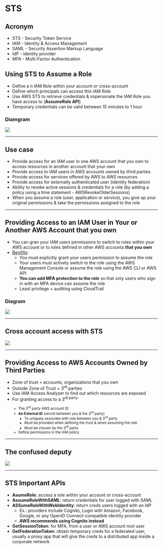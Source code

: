 # STS

## Acronym
* STS - Security Token Service
* IAM - Identity & Access Management
* SAML - Security Assertion Markup Language
* IdP - identity provider
* MFA - Multi-Factor Authentication

## Using STS to Assume a Role
* Define a n IAM Role within your account or cross-account
* Define which principals can access this IAM Role
* Use AWS STS to retrieve credentials & impersonate the IAM Role you have access to (**AssumeRole API**)
* Temporary credentials can be valid between 15 minutes to 1 hour

### Diamgram
[<img src="https://i.imgur.com/B88C7SI.png">](https://i.imgur.com/B88C7SI.png)

---

## Use case
* Provide access for an IAM user in one AWS account that you own to access resources in another account that your own
* Provide access to IAM users in AWS accounts owned by third parties
* Provide access for services offered by AWS to AWS resources
* Provide access for externally authenticated user (identity federation)
* Ability to revoke active sessions & credentials for a role (by adding a policy using a time statement - AWSRevokeOlderSessions)
* When you assume a role (user, application or service), you give up your original
  permissions & take the permissions assigned to the role
  
---

## Providing Access to an IAM User in Your or Another AWS Account that you own
* You can gran your IAM users permissions to switch to roles within your AWS account
  or to roles defined in other AWS accounts **that you own**
* <ins>Benifits</ins>: 
  * You must explicitly grant your users permission to assume the role
  * Your users must actively switch to the role using the AWS Management Console or assume
    the role using the AWS CLI or AWS API
  * **You can add MFA protection to the role** so that only users who sign in with an MFA
    device can assume the role
  * Least privilege + auditing using CloudTrail
  
### Diagram
[<img src="https://i.imgur.com/PhPzF49.png">](https://i.imgur.com/PhPzF49.png)

---

## Cross account access with STS
[<img src="https://i.imgur.com/FKNoSem.png">](https://i.imgur.com/FKNoSem.png)

---

## Providing Access to AWS Accounts Owned by Third Parties
* Zone of trust = accounts, organizations that you own 
* Outside Zone of Trust = 3<sup>rd</sup> parties
* Use IAM Access Analyzer to find out which resources are exposed
* For granting access to a 3<sup>rd party:
  * The 3<sup>rd</sup> party AWS account ID
  * **An External ID** (secret between you & the 3<sup>rd</sup> party)
    * To uniquely associate with role between you & 3<sup>rd</sup> party
    * Must be provided when defining the trust & when assuming the role
    * Must be chosen by the 3<sup>rd</sup> party
  * Define permissions in the IAM policy
  
---

## The confused deputy
[<img src="https://i.imgur.com/k1BI4am.png">](https://i.imgur.com/k1BI4am.png)

---

## STS Important APIs
* **AsumeRole**: access a role within your account or cross-account
* **AssumeRoleWithSAML**: return credentials for user logged with SAML
* **ASSumeRoleWithWebIdentity**: return creds users logged with an IdP
  * Ex.: providers include Cognito, Login with Amazon, Facebook, Google, or any OpenID
    Connect-compatible identity provider
  * **AWS recommends using Cognito instead**
* **GetSessionToken**: for MFA, from a user or AWS account root user
* **GetFederationToken**: obtain temporary creds for a federated user, usually a proxy app
  that will give the creds to a distributed app inside a corporate network
